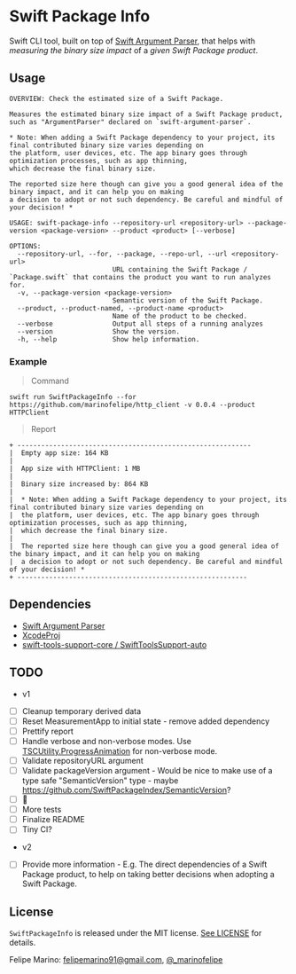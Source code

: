 # Swift Package Info
Swift CLI tool, built on top of [Swift Argument Parser](https://github.com/apple/swift-argument-parser), that helps with *measuring the binary size impact* of a *given Swift Package product*.

## Usage
```
OVERVIEW: Check the estimated size of a Swift Package.

Measures the estimated binary size impact of a Swift Package product,
such as "ArgumentParser" declared on `swift-argument-parser`.

* Note: When adding a Swift Package dependency to your project, its final contributed binary size varies depending on
the platform, user devices, etc. The app binary goes through optimization processes, such as app thinning,
which decrease the final binary size.

The reported size here though can give you a good general idea of the binary impact, and it can help you on making
a decision to adopt or not such dependency. Be careful and mindful of your decision! *

USAGE: swift-package-info --repository-url <repository-url> --package-version <package-version> --product <product> [--verbose]

OPTIONS:
  --repository-url, --for, --package, --repo-url, --url <repository-url>
                          URL containing the Swift Package / `Package.swift` that contains the product you want to run analyzes for. 
  -v, --package-version <package-version>
                          Semantic version of the Swift Package. 
  --product, --product-named, --product-name <product>
                          Name of the product to be checked. 
  --verbose               Output all steps of a running analyzes 
  --version               Show the version.
  -h, --help              Show help information.
```

### Example
> Command
```
swift run SwiftPackageInfo --for https://github.com/marinofelipe/http_client -v 0.0.4 --product HTTPClient
```
> Report

```
+ -----------------------------------------------------------
|  Empty app size: 164 KB
|
|  App size with HTTPClient: 1 MB
|
|  Binary size increased by: 864 KB
|
|  * Note: When adding a Swift Package dependency to your project, its final contributed binary size varies depending on
|  the platform, user devices, etc. The app binary goes through optimization processes, such as app thinning,
|  which decrease the final binary size.
|
|  The reported size here though can give you a good general idea of the binary impact, and it can help you on making
|  a decision to adopt or not such dependency. Be careful and mindful of your decision! *
+ ----------------------------------------------------------
```

## Dependencies
- [Swift Argument Parser](https://github.com/apple/swift-argument-parser)
- [XcodeProj](https://github.com/tuist/XcodeProj.git)
- [swift-tools-support-core / SwiftToolsSupport-auto](https://github.com/apple/swift-tools-support-core/blob/main/Package.swift)

## TODO
* v1
- [ ] Cleanup temporary derived data
- [ ] Reset MeasurementApp to initial state - remove added dependency
- [ ] Prettify report
- [ ] Handle verbose and non-verbose modes. Use [TSCUtility.ProgressAnimation](https://github.com/apple/swift-tools-support-core/blob/fcaa2ce5a852b5355aed5808a6610dc8b6dcf27e/Sources/TSCUtility/ProgressAnimation.swift) for non-verbose mode.
- [ ] Validate repositoryURL argument
- [ ] Validate packageVersion argument - Would be nice to make use of a type safe "SemanticVersion" type - maybe https://github.com/SwiftPackageIndex/SemanticVersion?
- [ ] 💅
- [ ] More tests
- [ ] Finalize README
- [ ] Tiny CI?

* v2
- [ ] Provide more information - E.g. The direct dependencies of a Swift Package product, to help on taking better decisions when adopting a Swift Package.


## License
`SwiftPackageInfo` is released under the MIT license. [See LICENSE](/LICENSE) for details.

Felipe Marino: [felipemarino91@gmail.com](mailto:felipemarino91@gmail.com), [@_marinofelipe](https://twitter.com/_marinofelipe)